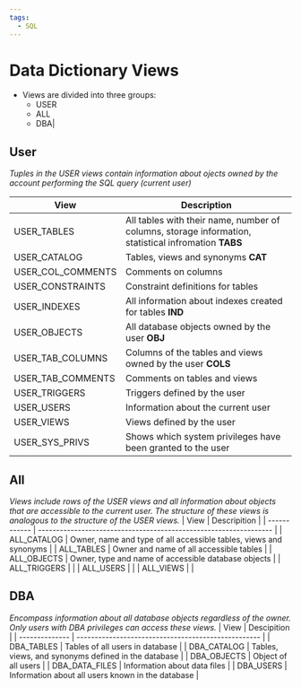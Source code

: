 ```yaml
---
tags:
  - SQL
---
```

# Data Dictionary Views
- Views are divided into three groups:
	- USER
	- ALL
	- DBA|

## User
*Tuples in the USER views contain information about ojects owned by the account performing the SQL query (current user)*

| View              | Description                                                                                          |
| ----------------- | ---------------------------------------------------------------------------------------------------- |
| USER_TABLES       | All tables with their name, number of columns, storage information, statistical infromation **TABS** |
| USER_CATALOG      | Tables, views and synonyms **CAT**                                                                   |
| USER_COL_COMMENTS | Comments on columns                                                                                  |
| USER_CONSTRAINTS  | Constraint definitions for tables                                                                    |
| USER_INDEXES      | All information about indexes created for tables **IND**                                             |
| USER_OBJECTS      | All database objects owned by the user **OBJ**                                                       |
| USER_TAB_COLUMNS  | Columns of the tables and views owned by the user **COLS**                                           |
| USER_TAB_COMMENTS | Comments on tables and views                                                                         |
| USER_TRIGGERS     | Triggers defined by the user                                                                         |
| USER_USERS        | Information about the current user                                                                   |
| USER_VIEWS        | Views defined by the user                                                                            |
| USER_SYS_PRIVS    | Shows which system privileges have been granted to the user                                          | 


## All
*Views include rows of the USER views and all information about objects that are accessible to the current user. The structure of these views is analogous to the structure of the USER views.*
| View         | Descripition                                                      |
| ------------ | ----------------------------------------------------------------- |
| ALL_CATALOG  | Owner, name and type of all accessible tables, views and synonyms |
| ALL_TABLES   | Owner and name of all accessible tables                           |
| ALL_OBJECTS  | Owner, type and name of accessible database objects               |
| ALL_TRIGGERS |                                                                   |
| ALL_USERS    |                                                                   |
| ALL_VIEWS             |                                                                   |

## DBA
*Encompass information about all database objects regardless of the owner. Only users with DBA privileges can access these views.*
| View           | Descipition                                         |
| -------------- | --------------------------------------------------- |
| DBA_TABLES     | Tables of all users in database                     |
| DBA_CATALOG    | Tables, views, and synonyms defined in the database |
| DBA_OBJECTS    | Object of all users                                 |
| DBA_DATA_FILES | Information about data files                        |
| DBA_USERS      | Information about all users known in the database                                                    |
